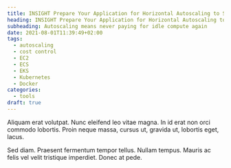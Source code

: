 ```yaml
---
title: INSIGHT Prepare Your Application for Horizontal Autoscaling to Save Money
heading: INSIGHT Prepare Your Application for Horizontal Autoscaling to Save Money
subheading: Autoscaling means never paying for idle compute again
date: 2021-08-01T11:39:49+02:00
tags:
  - autoscaling
  - cost control
  - EC2
  - ECS
  - EKS
  - Kubernetes
  - Docker
categories:
  - tools
draft: true
---
```



Aliquam erat volutpat. Nunc eleifend leo vitae magna. In id erat non orci
commodo lobortis. Proin neque massa, cursus ut, gravida ut, lobortis eget,
lacus.

Sed diam. Praesent fermentum tempor tellus. Nullam tempus. Mauris ac felis
vel velit tristique imperdiet. Donec at pede.
